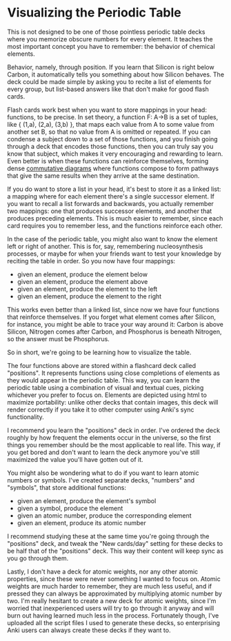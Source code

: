 # Visualizing the Periodic Table

This is not designed to be one of those pointless periodic table decks where you memorize obscure numbers for every element. It teaches the most important concept you have to remember: the behavior of chemical elements. 

Behavior, namely, through position. If you learn that Silicon is right below Carbon, it automatically tells you something about how Silicon behaves. The deck could be made simple by asking you to recite a list of elements for every group, but list-based answers like that don't make for good flash cards. 

Flash cards work best when you want to store mappings in your head: functions, to be precise. In set theory, a function F: A->B is a set of tuples, like { (1,a), (2,a), (3,b) }, that maps each value from A to some value from another set B, so that no value from A is omitted or repeated. If you can condense a subject down to a set of those functions, and you finish going through a deck that encodes those functions, then you can truly say you know that subject, which makes it very encouraging and rewarding to learn. Even better is when these functions can reinforce themselves, forming dense [commutative diagrams](https://en.wikipedia.org/wiki/Commutative_diagram) where functions compose to form pathways that give the same results when they arrive at the same destination.

If you do want to store a list in your head, it's best to store it as a linked list: a mapping where for each element there's a single successor element. If you want to recall a list forwards and backwards, you actually remember two mappings: one that produces successor elements, and another that produces preceding elements. This is much easier to remember, since each card requires you to remember less, and the functions reinforce each other.

In the case of the periodic table, you might also want to know the element left or right of another. This is for, say, remembering nucleosynthesis processes, or maybe for when your friends want to test your knowledge by reciting the table in order. So you now have four mappings:

* given an element, produce the element below
* given an element, produce the element above
* given an element, produce the element to the left
* given an element, produce the element to the right

This works even better than a linked list, since now we have four functions that reinforce themselves. If you forget what element comes after Silicon, for instance, you might be able to trace your way around it: Carbon is above Silicon, Nitrogen comes after Carbon, and Phosphorus is beneath Nitrogen, so the answer must be Phosphorus.

So in short, we're going to be learning how to visualize the table. 

The four functions above are stored within a flashcard deck called "positions". It represents functions using close completions of elements as they would appear in the periodic table. This way, you can learn the periodic table using a combination of visual and textual cues, picking whichever you prefer to focus on. Elements are depicted using html to maximize portability: unlike other decks that contain images, this deck will render correctly if you take it to other computer using Anki's sync functionality. 

I recommend you learn the "positions" deck in order. I've ordered the deck roughly by how frequent the elements occur in the universe, so the first things you remember should be the most applicable to real life. This way, if you get bored and don't want to learn the deck anymore you've still maximized the value you'll have gotten out of it. 

You might also be wondering what to do if you want to learn atomic numbers or symbols. I've created separate decks, "numbers" and "symbols", that store additional functions:

* given an element, produce the element's symbol
* given a symbol, produce the element
* given an atomic number, produce the corresponding element
* given an element, produce its atomic number

I recommend studying these at the same time you're going through the "positions" deck, and tweak the "New cards/day" setting for these decks to be half that of the "positions" deck. This way their content will keep sync as you go through them.

Lastly, I don't have a deck for atomic weights, nor any other atomic properties, since these were never something I wanted to focus on. Atomic weights are much harder to remember, they are much less useful, and if pressed they can always be approximated by multiplying atomic number by two. I'm really hesitant to create a new deck for atomic weights, since I'm worried that inexperienced users will try to go through it anyway and will burn out having learned much less in the process. Fortunately though, I've uploaded all the script files I used to generate these decks, so enterprising Anki users can always create these decks if they want to.
